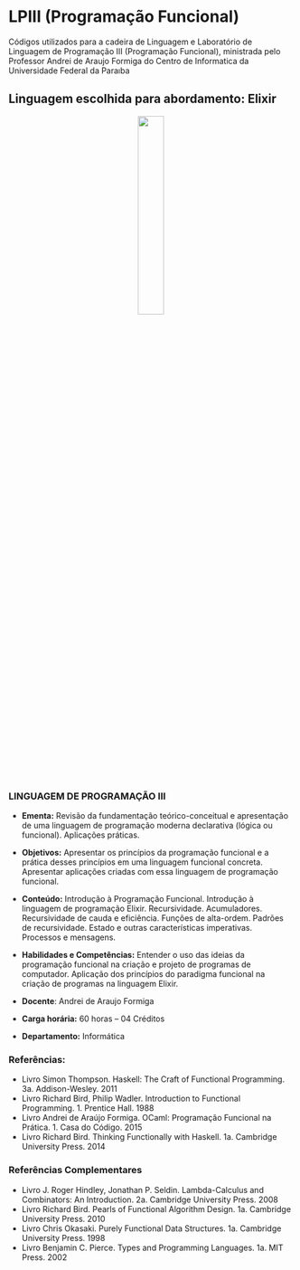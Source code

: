 # LPIII (Programação Funcional)
Códigos utilizados para a cadeira de Linguagem e Laboratório de Linguagem de Programação III (Programação Funcional), ministrada pelo Professor Andrei de Araujo Formiga do Centro de Informatica da Universidade Federal da Paraıba


##  **Linguagem escolhida para abordamento:**  Elixir

<p align="center">
  <img width="30%" height="30%" src="https://github.com/dlrs/LPIII/blob/master/res/elixir.png">
</p>

### LINGUAGEM DE PROGRAMAÇÃO III

* **Ementa:**	Revisão da fundamentação teórico-conceitual e apresentação de uma linguagem de programação moderna declarativa (lógica ou funcional). Aplicações práticas.
* **Objetivos:**	Apresentar os princípios da programação funcional e a prática desses princípios em uma linguagem funcional concreta. Apresentar aplicações criadas com essa linguagem de programação funcional.

* **Conteúdo:**	Introdução à Programação Funcional. Introdução à linguagem de programação Elixir. Recursividade. Acumuladores. Recursividade de cauda e eficiência. Funções de alta-ordem. Padrões de recursividade. Estado e outras características imperativas. Processos e mensagens.

* **Habilidades e Competências:**	Entender o uso das ideias da programação funcional na criação e projeto de programas de computador. Aplicação dos princípios do paradigma funcional na criação de programas na linguagem Elixir.

* **Docente**: Andrei de Araujo Formiga
* **Carga horária:** 60 horas – 04 Créditos 
* **Departamento:** Informática 

### **Referências:**
* Livro	Simon Thompson. Haskell: The Craft of Functional Programming. 3a. Addison-Wesley. 2011
* Livro	Richard Bird, Philip Wadler. Introduction to Functional Programming. 1. Prentice Hall. 1988
* Livro	Andrei de Araújo Formiga. OCaml: Programação Funcional na Prática. 1. Casa do Código. 2015
* Livro	Richard Bird. Thinking Functionally with Haskell. 1a. Cambridge University Press. 2014

### **Referências Complementares**
* Livro	J. Roger Hindley, Jonathan P. Seldin. Lambda-Calculus and Combinators: An Introduction. 2a. Cambridge University Press. 2008
* Livro	Richard Bird. Pearls of Functional Algorithm Design. 1a. Cambridge University Press. 2010
* Livro	Chris Okasaki. Purely Functional Data Structures. 1a. Cambridge University Press. 1998
* Livro	Benjamin C. Pierce. Types and Programming Languages. 1a. MIT Press. 2002
